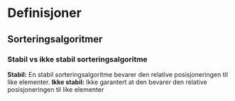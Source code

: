 # Definisjoner

## Sorteringsalgoritmer

### Stabil vs ikke stabil sorteringsalgoritme

**Stabil:** En stabil sorteringsalgoritme bevarer den relative posisjoneringen til like elementer.
**Ikke stabil:** Ikke garantert at den bevarer den relative posisjoneringen til like elementer